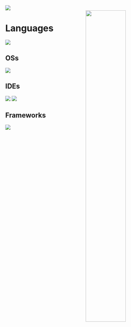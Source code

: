 <img src="https://cdn.discordapp.com/attachments/485199441767432193/1356382104702816326/minecraft_title.png?ex=67ec5cc6&is=67eb0b46&hm=3c6086af2edb41341cd6040cb6d9964a1a689830784fb2438e2be6c5db14838a&" style="display: block; margin-right: auto; margin-left: auto;">

<img width="50%" align="right" src="https://github-readme-stats.vercel.app/api?username=MadisonMadi&theme=tokyonight&show_icons=true&hide_border=true&count_private=true">

# Languages
![](https://img.shields.io/badge/Java-ED8B00?style=for-the-badge&logo=oracle&logoColor=black)

## OSs
![](https://img.shields.io/badge/Windows-0078D6?style=for-the-badge&logo=windows&logoColor=white)

## IDEs
![](https://img.shields.io/badge/VS_Code-0078D4?style=for-the-badge&logo=visual%20studio%20code&logoColor=white)
![](https://img.shields.io/badge/IntelliJ_IDEA-000000.svg?style=for-the-badge&logo=intellij-idea&logoColor=white)

## Frameworks
![](https://img.shields.io/badge/gradle-02303A?style=for-the-badge&logo=gradle&logoWidth=25)
